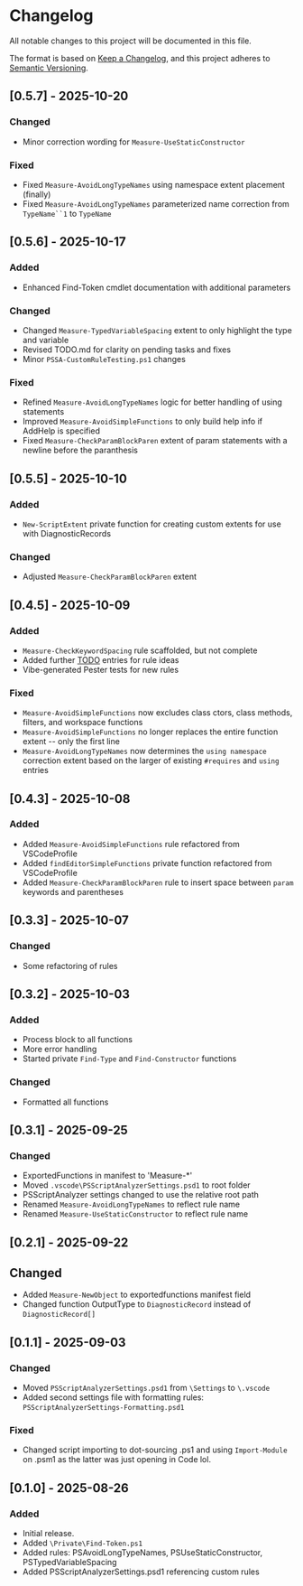 # Changelog

All notable changes to this project will be documented in this file.

The format is based on [Keep a Changelog](https://keepachangelog.com/en/1.0.0/), and this project adheres to [Semantic Versioning](https://semver.org/spec/v2.0.0.html).

## [0.5.7] - 2025-10-20

### Changed
- Minor correction wording for `Measure-UseStaticConstructor`

### Fixed
- Fixed `Measure-AvoidLongTypeNames` using namespace extent placement (finally)
- Fixed `Measure-AvoidLongTypeNames` parameterized name correction from `TypeName``1` to `TypeName`

## [0.5.6] - 2025-10-17

### Added
- Enhanced Find-Token cmdlet documentation with additional parameters

### Changed
- Changed `Measure-TypedVariableSpacing` extent to only highlight the type and variable
- Revised TODO.md for clarity on pending tasks and fixes
- Minor `PSSA-CustomRuleTesting.ps1` changes

### Fixed
- Refined `Measure-AvoidLongTypeNames` logic for better handling of using statements
- Improved `Measure-AvoidSimpleFunctions` to only build help info if AddHelp is specified
- Fixed `Measure-CheckParamBlockParen` extent of param statements with a newline before the paranthesis

## [0.5.5] - 2025-10-10

### Added
- `New-ScriptExtent` private function for creating custom extents for use with DiagnosticRecords

### Changed
- Adjusted `Measure-CheckParamBlockParen` extent

## [0.4.5] - 2025-10-09

### Added
- `Measure-CheckKeywordSpacing` rule scaffolded, but not complete
- Added further [TODO](TODO.md) entries for rule ideas
- Vibe-generated Pester tests for new rules

### Fixed
- `Measure-AvoidSimpleFunctions` now excludes class ctors, class methods, filters, and workspace functions
- `Measure-AvoidSimpleFunctions` no longer replaces the entire function extent -- only the first line
- `Measure-AvoidLongTypeNames` now determines the `using namespace` correction extent based on the larger of existing `#requires` and `using` entries

## [0.4.3] - 2025-10-08

### Added
- Added `Measure-AvoidSimpleFunctions` rule refactored from VSCodeProfile
- Added `findEditorSimpleFunctions` private function refactored from VSCodeProfile
- Added `Measure-CheckParamBlockParen` rule to insert space between `param` keywords and parentheses

## [0.3.3] - 2025-10-07

### Changed
- Some refactoring of rules

## [0.3.2] - 2025-10-03

### Added
- Process block to all functions
- More error handling
- Started private `Find-Type` and `Find-Constructor` functions

### Changed
- Formatted all functions

## [0.3.1] - 2025-09-25

### Changed
- ExportedFunctions in manifest to 'Measure-*'
- Moved `.vscode\PSScriptAnalyzerSettings.psd1` to root folder
- PSScriptAnalyzer settings changed to use the relative root path
- Renamed `Measure-AvoidLongTypeNames` to reflect rule name
- Renamed `Measure-UseStaticConstructor` to reflect rule name

## [0.2.1] - 2025-09-22

## Changed
- Added `Measure-NewObject` to exportedfunctions manifest field
- Changed function OutputType to `DiagnosticRecord` instead of `DiagnosticRecord[]`

## [0.1.1] - 2025-09-03

### Changed
- Moved `PSScriptAnalyzerSettings.psd1` from `\Settings` to `\.vscode`
- Added second settings file with formatting rules: `PSScriptAnalyzerSettings-Formatting.psd1`

### Fixed
- Changed script importing to dot-sourcing .ps1 and using `Import-Module` on .psm1 as the latter was just opening in Code lol.

## [0.1.0] - 2025-08-26

### Added
- Initial release.
- Added `\Private\Find-Token.ps1`
- Added rules: PSAvoidLongTypeNames, PSUseStaticConstructor, PSTypedVariableSpacing
- Added PSScriptAnalyzerSettings.psd1 referencing custom rules
